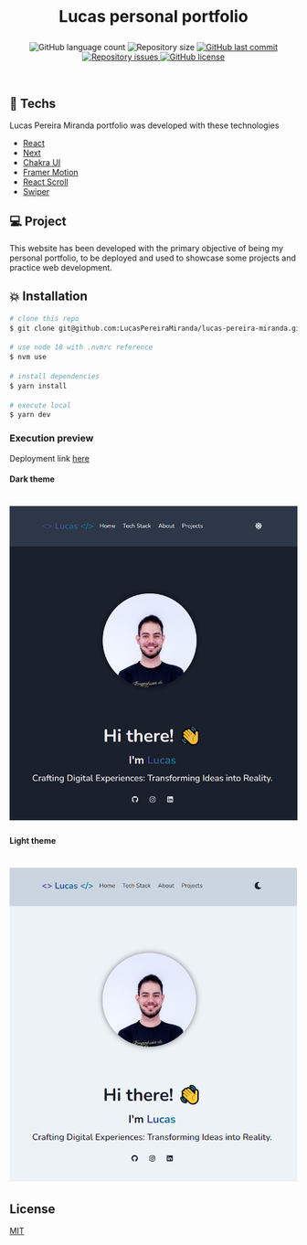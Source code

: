 <h1 align="center">
  <br/>

  Lucas personal portfolio
</h1>

<p align="center">
  <img alt="GitHub language count" src="https://img.shields.io/github/languages/count/LucasPereiraMiranda/lucas-pereira-miranda.github.io">

  <img alt="Repository size" src="https://img.shields.io/github/repo-size/LucasPereiraMiranda/lucas-pereira-miranda.github.io">
  
  <a href="https://github.com/LucasPereiraMiranda/lucas-pereira-miranda.github.io/commits/main">
    <img alt="GitHub last commit" src="https://img.shields.io/github/last-commit/LucasPereiraMiranda/lucas-pereira-miranda.github.io">
  </a>

  <a href="https://github.com/LucasPereiraMiranda/lucas-pereira-miranda.github.io/issues">
    <img alt="Repository issues" src="https://img.shields.io/github/issues/LucasPereiraMiranda/lucas-pereira-miranda.github.io">
  </a>

  <a href="https://github.com/LucasPereiraMiranda/lucas-pereira-miranda.github.io/issues">
    <img alt="GitHub license" src="https://img.shields.io/github/license/LucasPereiraMiranda/lucas-pereira-miranda.github.io">
  </a>
</p>

<br>


## 🚀 Techs

Lucas Pereira Miranda portfolio was developed with these technologies

- [React](https://react.dev/)
- [Next](https://nextjs.org/)
- [Chakra UI](https://v2.chakra-ui.com/)
- [Framer Motion](https://www.framer.com/motion/)
- [React Scroll](https://www.npmjs.com/package/react-scroll)
- [Swiper](https://swiperjs.com/)

## 💻 Project

This website has been developed with the primary objective of being my personal portfolio, to be deployed and used to showcase some projects and practice web development.

## :boom: Installation

```bash
# clone this repo
$ git clone git@github.com:LucasPereiraMiranda/lucas-pereira-miranda.github.io.git

# use node 18 with .nvmrc reference
$ nvm use

# install dependencies
$ yarn install

# execute local
$ yarn dev

```

### Execution preview

Deployment link [here](https://lucas-pereira-miranda-github-io.vercel.app/)

#### Dark theme

<h1 align="center">
    <img alt="migrations" title="#migrations" src=".github/images/dark.png" />
</h1>

#### Light theme

<h1 align="center">
    <img alt="migrations" title="#migrations" src=".github/images/light.png" />
</h1>

## License

[MIT](LICENSE)